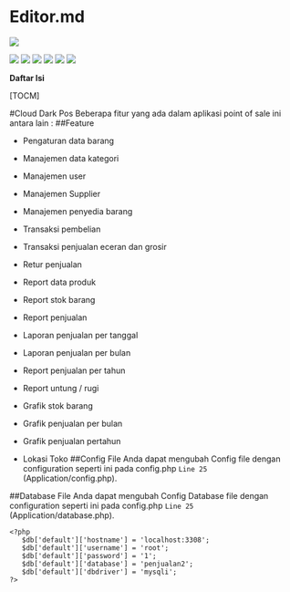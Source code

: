 # Editor.md

![](https://i.ibb.co/pyg87Zy/iconfinder-10-avatar-2754575-120521-Copy.png)

![](https://img.shields.io/github/stars/pandao/editor.md.svg) ![](https://img.shields.io/github/forks/pandao/editor.md.svg) ![](https://img.shields.io/github/tag/pandao/editor.md.svg) ![](https://img.shields.io/github/release/pandao/editor.md.svg) ![](https://img.shields.io/github/issues/pandao/editor.md.svg) ![](https://img.shields.io/bower/v/editor.md.svg)

**Daftar Isi**

[TOCM]

#Cloud Dark Pos
Beberapa fitur yang ada dalam aplikasi point of sale ini antara lain :
##Feature
- Pengaturan data barang
- Manajemen data kategori
- Manajemen user
- Manajemen Supplier
- Manajemen penyedia barang
- Transaksi pembelian
- Transaksi penjualan eceran dan grosir
- Retur penjualan
- Report data produk
- Report stok barang
- Report penjualan
- Laporan penjualan per tanggal
- Laporan penjualan per bulan
- Report penjualan per tahun
- Report untung / rugi
- Grafik stok barang
- Grafik penjualan per bulan
- Grafik penjualan pertahun
- Lokasi Toko
##Config File
Anda dapat mengubah Config file dengan configuration seperti ini pada config.php `Line 25` (Application/config.php).

    <?php
       $config['base_url'] = 'http://localhost/penjualan2/github';
    ?>
##Database File
Anda dapat mengubah Config Database file dengan configuration seperti ini pada config.php `Line 25` (Application/database.php).

    <?php
       $db['default']['hostname'] = 'localhost:3308';
	   $db['default']['username'] = 'root';
	   $db['default']['password'] = '1';
	   $db['default']['database'] = 'penjualan2';
	   $db['default']['dbdriver'] = 'mysqli';
    ?>





